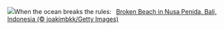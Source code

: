 ![](https://www.bing.com/th?id=OHR.NusaPenida_EN-GB1392461130_UHD.jpg&w=1000)When the ocean breaks the rules:&nbsp;&ensp;[Broken Beach in Nusa Penida, Bali, Indonesia (© joakimbkk/Getty Images)](https://www.bing.com/th?id=OHR.NusaPenida_EN-GB1392461130_UHD.jpg)
<br><br/>
